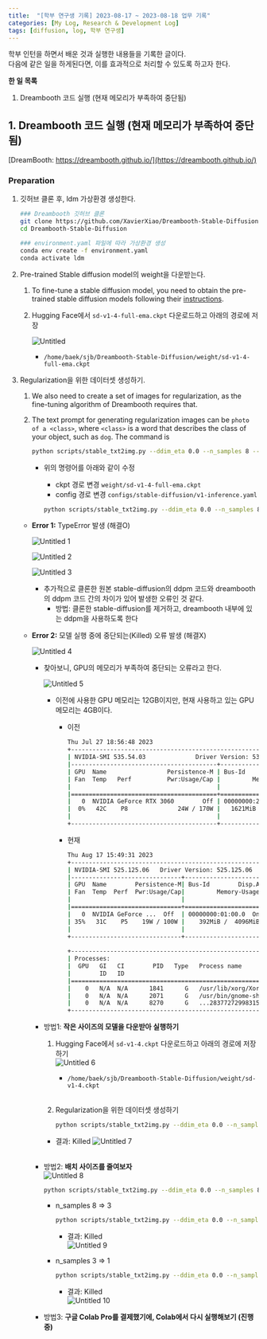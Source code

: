 ```yaml
---
title:  "[학부 연구생 기록] 2023-08-17 ~ 2023-08-18 업무 기록"
categories: [My Log, Research & Development Log]
tags: [diffusion, log, 학부 연구생]
---   
```


학부 인턴을 하면서 배운 것과 실행한 내용들을 기록한 글이다.  
다음에 같은 일을 하게된다면, 이를 효과적으로 처리할 수 있도록 하고자 한다.

**한 일 목록**

1. Dreambooth 코드 실행 (현재 메모리가 부족하여 중단됨)

## 1. Dreambooth 코드 실행 (현재 메모리가 부족하여 중단됨)

[DreamBooth: https://dreambooth.github.io/](https://dreambooth.github.io/)

### **Preparation**

1. 깃허브 클론 후, ldm 가상환경 생성한다.
    
    ```bash
    ### Dreambooth 깃허브 클론
    git clone https://github.com/XavierXiao/Dreambooth-Stable-Diffusion.git
    cd Dreambooth-Stable-Diffusion
    
    ### environment.yaml 파일에 따라 가상환경 생성
    conda env create -f environment.yaml
    conda activate ldm
    ```
    
2. Pre-trained Stable diffusion model의 weight을 다운받는다.
    1. To fine-tune a stable diffusion model, you need to obtain the pre-trained stable diffusion models following their [instructions](https://github.com/CompVis/stable-diffusion#stable-diffusion-v1).
    2. Hugging Face에서 `sd-v1-4-full-ema.ckpt` 다운로드하고 아래의 경로에 저장
        
        ![Untitled](https://github.com/jibin86/RealTimeFaceRecognition/assets/89712324/6388b822-a0ad-4c49-8d1a-08c9a736cc87)

        
        - `/home/baek/sjb/Dreambooth-Stable-Diffusion/weight/sd-v1-4-full-ema.ckpt`
3. Regularization을 위한 데이터셋 생성하기.
    1. We also need to create a set of images for regularization, as the fine-tuning algorithm of Dreambooth requires that.
    2. The text prompt for generating regularization images can be `photo of a <class>`, where `<class>` is a word that describes the class of your object, such as `dog`. The command is
        
        ```bash
        python scripts/stable_txt2img.py --ddim_eta 0.0 --n_samples 8 --n_iter 1 --scale 10.0 --ddim_steps 50 --ckpt /path/to/original/stable-diffusion/sd-v1-4-full-ema.ckpt --prompt "a photo of a <class>"
        ```
        
        - 위의 명령어를 아래와 같이 수정
            - ckpt 경로 변경 `weight/sd-v1-4-full-ema.ckpt`
            - config 경로 변경 `configs/stable-diffusion/v1-inference.yaml`
            
            ```bash
            python scripts/stable_txt2img.py --ddim_eta 0.0 --n_samples 8 --n_iter 1 --scale 10.0 --ddim_steps 50 --ckpt weight/sd-v1-4-full-ema.ckpt --prompt "a photo of a <class>" --config configs/stable-diffusion/v1-inference.yaml
            ```
            
    - **Error 1:** TypeError 발생 (해결O)
        
        ![Untitled 1](https://github.com/jibin86/RealTimeFaceRecognition/assets/89712324/45f17de6-2ae0-4661-ba8d-8918d6b6b622)

        
        ![Untitled 2](https://github.com/jibin86/RealTimeFaceRecognition/assets/89712324/65bec935-c560-43a3-9625-27a3d4e534c4)

        
        ![Untitled 3](https://github.com/jibin86/RealTimeFaceRecognition/assets/89712324/2b581613-241d-4bb8-9761-6ddf2125d1e7)

        
        - 추가적으로 클론한 원본 stable-diffusion의 ddpm 코드와 dreambooth의 ddpm 코드 간의 차이가 있어 발생한 오류인 것 같다.
            - 방법: 클론한 stable-diffusion를 제거하고, dreambooth 내부에 있는 ddpm을 사용하도록 한다
    - **Error 2:** 모델 실행 중에 중단되는(Killed) 오류 발생 (해결X)
        
        ![Untitled 4](https://github.com/jibin86/RealTimeFaceRecognition/assets/89712324/725355db-b9ee-4920-bb22-23497cde6400)

        
        - 찾아보니, GPU의 메모리가 부족하여 중단되는 오류라고 한다.
            
            ![Untitled 5](https://github.com/jibin86/RealTimeFaceRecognition/assets/89712324/634bc28f-ac91-44f6-a5c9-c6c938722f58)

            
            - 이전에 사용한 GPU 메모리는 12GB이지만, 현재 사용하고 있는 GPU 메모리는 4GB이다.
                - 이전
                    
                    ```bash
                    Thu Jul 27 18:56:48 2023       
                    +---------------------------------------------------------------------------------------+
                    | NVIDIA-SMI 535.54.03              Driver Version: 535.54.03    CUDA Version: 12.2     |
                    |-----------------------------------------+----------------------+----------------------+
                    | GPU  Name                 Persistence-M | Bus-Id        Disp.A | Volatile Uncorr. ECC |
                    | Fan  Temp   Perf          Pwr:Usage/Cap |         Memory-Usage | GPU-Util  Compute M. |
                    |                                         |                      |               MIG M. |
                    |=========================================+======================+======================|
                    |   0  NVIDIA GeForce RTX 3060        Off | 00000000:2B:00.0  On |                  N/A |
                    |  0%   42C    P8              24W / 170W |   1621MiB / 12288MiB |      6%      Default |
                    |                                         |                      |                  N/A |
                    +-----------------------------------------+----------------------+----------------------+
                    ```
                    
                - 현재
                    
                    ```bash
                    Thu Aug 17 15:49:31 2023       
                    +-----------------------------------------------------------------------------+
                    | NVIDIA-SMI 525.125.06   Driver Version: 525.125.06   CUDA Version: 12.0     |
                    |-------------------------------+----------------------+----------------------+
                    | GPU  Name        Persistence-M| Bus-Id        Disp.A | Volatile Uncorr. ECC |
                    | Fan  Temp  Perf  Pwr:Usage/Cap|         Memory-Usage | GPU-Util  Compute M. |
                    |                               |                      |               MIG M. |
                    |===============================+======================+======================|
                    |   0  NVIDIA GeForce ...  Off  | 00000000:01:00.0  On |                  N/A |
                    | 35%   31C    P5    19W / 100W |    392MiB /  4096MiB |     23%      Default |
                    |                               |                      |                  N/A |
                    +-------------------------------+----------------------+----------------------+
                                                                                                   
                    +-----------------------------------------------------------------------------+
                    | Processes:                                                                  |
                    |  GPU   GI   CI        PID   Type   Process name                  GPU Memory |
                    |        ID   ID                                                   Usage      |
                    |=============================================================================|
                    |    0   N/A  N/A      1841      G   /usr/lib/xorg/Xorg                213MiB |
                    |    0   N/A  N/A      2071      G   /usr/bin/gnome-shell               63MiB |
                    |    0   N/A  N/A      8270      G   ...283772729983153826,262144      113MiB |
                    +-----------------------------------------------------------------------------+
                    ```
                    
        - 방법1: **작은 사이즈의 모델을 다운받아 실행하기**
            1. Hugging Face에서 `sd-v1-4.ckpt` 다운로드하고 아래의 경로에 저장하기                
                ![Untitled 6](https://github.com/jibin86/RealTimeFaceRecognition/assets/89712324/6f054f03-9ab9-4100-a903-c97013b2ce15)  
                - `/home/baek/sjb/Dreambooth-Stable-Diffusion/weight/sd-v1-4.ckpt`

                <br>
                
            2. Regularization을 위한 데이터셋 생성하기
                
                ```bash
                python scripts/stable_txt2img.py --ddim_eta 0.0 --n_samples 8 --n_iter 1 --scale 10.0 --ddim_steps 50 --ckpt weight/sd-v1-4.ckpt --prompt "a photo of a <class>" --config configs/stable-diffusion/v1-inference.yaml
                ```
                
            - 결과: Killed
                ![Untitled 7](https://github.com/jibin86/RealTimeFaceRecognition/assets/89712324/60af0c02-4bc2-47ee-bb66-d422e1b88bc8)
                
            <br>
                
        - 방법2: **배치 사이즈를 줄여보자**              
            ![Untitled 8](https://github.com/jibin86/RealTimeFaceRecognition/assets/89712324/13b7804c-9d13-4128-845d-f0b14b4ec042)  

            ```bash
            python scripts/stable_txt2img.py --ddim_eta 0.0 --n_samples 8 --n_iter 1 --scale 10.0 --ddim_steps 50 --ckpt weight/sd-v1-4.ckpt --prompt "a photo of a <class>" --config configs/stable-diffusion/v1-inference.yaml
            ```  
                        
            - n_samples 8 ⇒ 3
                
                ```bash
                python scripts/stable_txt2img.py --ddim_eta 0.0 --n_samples 3 --n_iter 1 --scale 10.0 --ddim_steps 50 --ckpt weight/sd-v1-4.ckpt --prompt "a photo of a <class>" --config configs/stable-diffusion/v1-inference.yaml
                ```
                
                - 결과: Killed                
                    ![Untitled 9](https://github.com/jibin86/RealTimeFaceRecognition/assets/89712324/ab167dc6-85be-4174-99a5-544e000a5cc4)

                
            - n_samples 3 ⇒ 1
                
                ```bash
                python scripts/stable_txt2img.py --ddim_eta 0.0 --n_samples 1 --n_iter 1 --scale 10.0 --ddim_steps 50 --ckpt weight/sd-v1-4.ckpt --prompt "a photo of a <class>" --config configs/stable-diffusion/v1-inference.yaml
                ```
                
                - 결과: Killed                    
                    ![Untitled 10](https://github.com/jibin86/RealTimeFaceRecognition/assets/89712324/3d0ed8e3-f559-4353-bee0-611421986460)

                    
        - 방법3: **구글 Colab Pro를 결제했기에, Colab에서 다시 실행해보기 (진행중)**